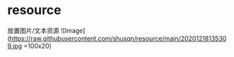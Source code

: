 # resource
放置图片/文本资源
![Image](https://raw.githubusercontent.com/shusqn/resource/main/20201218135309.jpg =100x20)
